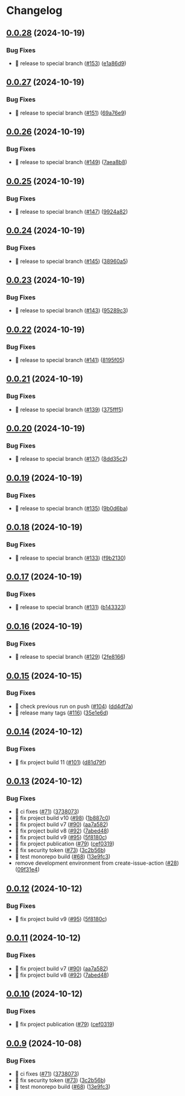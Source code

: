 # Changelog

## [0.0.28](https://github.com/bagermen/rnd-images/compare/base-v0.0.27...base-v0.0.28) (2024-10-19)


### Bug Fixes

* 🐛 release to special branch ([#153](https://github.com/bagermen/rnd-images/issues/153)) ([e1a86d9](https://github.com/bagermen/rnd-images/commit/e1a86d9e330cf1bd559fe30ac312840e1eecfcbd))

## [0.0.27](https://github.com/bagermen/rnd-images/compare/base-v0.0.26...base-v0.0.27) (2024-10-19)


### Bug Fixes

* 🐛 release to special branch ([#151](https://github.com/bagermen/rnd-images/issues/151)) ([69a76e9](https://github.com/bagermen/rnd-images/commit/69a76e9f0b58620075d622bf472b72b2fd38a2d1))

## [0.0.26](https://github.com/bagermen/rnd-images/compare/base-v0.0.25...base-v0.0.26) (2024-10-19)


### Bug Fixes

* 🐛 release to special branch ([#149](https://github.com/bagermen/rnd-images/issues/149)) ([7aea8b8](https://github.com/bagermen/rnd-images/commit/7aea8b89a254cbcf397fe851f3af578b126ab707))

## [0.0.25](https://github.com/bagermen/rnd-images/compare/base-v0.0.24...base-v0.0.25) (2024-10-19)


### Bug Fixes

* 🐛 release to special branch ([#147](https://github.com/bagermen/rnd-images/issues/147)) ([9924a82](https://github.com/bagermen/rnd-images/commit/9924a82e24fbb43c074614b675bd579ddf0060ed))

## [0.0.24](https://github.com/bagermen/rnd-images/compare/base-v0.0.23...base-v0.0.24) (2024-10-19)


### Bug Fixes

* 🐛 release to special branch ([#145](https://github.com/bagermen/rnd-images/issues/145)) ([38960a5](https://github.com/bagermen/rnd-images/commit/38960a53adf0da64354260a68d662310be2eafcc))

## [0.0.23](https://github.com/bagermen/rnd-images/compare/base-v0.0.22...base-v0.0.23) (2024-10-19)


### Bug Fixes

* 🐛 release to special branch ([#143](https://github.com/bagermen/rnd-images/issues/143)) ([95289c3](https://github.com/bagermen/rnd-images/commit/95289c31d9bbe8d0c40a648d4823b9a1b1c70f95))

## [0.0.22](https://github.com/bagermen/rnd-images/compare/base-v0.0.21...base-v0.0.22) (2024-10-19)


### Bug Fixes

* 🐛 release to special branch ([#141](https://github.com/bagermen/rnd-images/issues/141)) ([8195f05](https://github.com/bagermen/rnd-images/commit/8195f05c5742c79a029f505974e4b2424c8a7996))

## [0.0.21](https://github.com/bagermen/rnd-images/compare/base-v0.0.20...base-v0.0.21) (2024-10-19)


### Bug Fixes

* 🐛 release to special branch ([#139](https://github.com/bagermen/rnd-images/issues/139)) ([375fff5](https://github.com/bagermen/rnd-images/commit/375fff5a5f8550319a678360d1dbcd8f218811bb))

## [0.0.20](https://github.com/bagermen/rnd-images/compare/base-v0.0.19...base-v0.0.20) (2024-10-19)


### Bug Fixes

* 🐛 release to special branch ([#137](https://github.com/bagermen/rnd-images/issues/137)) ([8dd35c2](https://github.com/bagermen/rnd-images/commit/8dd35c2ea4086257ebdb7a55fa6116d5d540e812))

## [0.0.19](https://github.com/bagermen/rnd-images/compare/base-v0.0.18...base-v0.0.19) (2024-10-19)


### Bug Fixes

* 🐛 release to special branch ([#135](https://github.com/bagermen/rnd-images/issues/135)) ([9b0d6ba](https://github.com/bagermen/rnd-images/commit/9b0d6ba287ab74a3e4373067868b4089633ca52f))

## [0.0.18](https://github.com/bagermen/rnd-images/compare/base-v0.0.17...base-v0.0.18) (2024-10-19)


### Bug Fixes

* 🐛 release to special branch ([#133](https://github.com/bagermen/rnd-images/issues/133)) ([f9b2130](https://github.com/bagermen/rnd-images/commit/f9b21308092f1d7c07ba1ab4bcf664d570b69a72))

## [0.0.17](https://github.com/bagermen/rnd-images/compare/base-v0.0.16...base-v0.0.17) (2024-10-19)


### Bug Fixes

* 🐛 release to special branch ([#131](https://github.com/bagermen/rnd-images/issues/131)) ([b143323](https://github.com/bagermen/rnd-images/commit/b1433231464e3be1604900f0f4acb103905b65ca))

## [0.0.16](https://github.com/bagermen/rnd-images/compare/base-v0.0.15...base-v0.0.16) (2024-10-19)


### Bug Fixes

* 🐛 release to special branch ([#129](https://github.com/bagermen/rnd-images/issues/129)) ([2fe8166](https://github.com/bagermen/rnd-images/commit/2fe8166c879b48156dc592c9cc110b463329d9e2))

## [0.0.15](https://github.com/bagermen/rnd-images/compare/base-v0.0.14...base-v0.0.15) (2024-10-15)


### Bug Fixes

* 🐛 check previous run on push ([#104](https://github.com/bagermen/rnd-images/issues/104)) ([dd4df7a](https://github.com/bagermen/rnd-images/commit/dd4df7a3c48bb1a212eff7516645a3540a86f391))
* 🐛 release many tags ([#116](https://github.com/bagermen/rnd-images/issues/116)) ([35e1e6d](https://github.com/bagermen/rnd-images/commit/35e1e6d79b430c226d5aa210045406fb25e93631))

## [0.0.14](https://github.com/bagermen/rnd-images/compare/base-v0.0.13...base-v0.0.14) (2024-10-12)


### Bug Fixes

* 🐛 fix project build 11 ([#101](https://github.com/bagermen/rnd-images/issues/101)) ([d81d79f](https://github.com/bagermen/rnd-images/commit/d81d79f0adddee9345e36f40eaa03ca81856ecca))

## [0.0.13](https://github.com/bagermen/rnd-images/compare/base-v0.0.12...base-v0.0.13) (2024-10-12)


### Bug Fixes

* 🐛 ci fixes ([#71](https://github.com/bagermen/rnd-images/issues/71)) ([3738073](https://github.com/bagermen/rnd-images/commit/3738073e53de93d64bbfb5f03a09d99966623df1))
* 🐛 fix project build v10 ([#98](https://github.com/bagermen/rnd-images/issues/98)) ([1b887c0](https://github.com/bagermen/rnd-images/commit/1b887c0da0d8848fab0eb5690ed41fff3f26439f))
* 🐛 fix project build v7 ([#90](https://github.com/bagermen/rnd-images/issues/90)) ([aa7a582](https://github.com/bagermen/rnd-images/commit/aa7a582d5e4928008f4fffec2629cd41ef2572ce))
* 🐛 fix project build v8 ([#92](https://github.com/bagermen/rnd-images/issues/92)) ([7abed48](https://github.com/bagermen/rnd-images/commit/7abed48cb53dbe3e4f07c957b5e00e1178b9e46c))
* 🐛 fix project build v9 ([#95](https://github.com/bagermen/rnd-images/issues/95)) ([5f8180c](https://github.com/bagermen/rnd-images/commit/5f8180cd2d2012fb21c4016603827af40285224e))
* 🐛 fix project publication ([#79](https://github.com/bagermen/rnd-images/issues/79)) ([cef0319](https://github.com/bagermen/rnd-images/commit/cef0319a0ae93d8d1e13d1cb273d1ac0bbbb58ce))
* 🐛 fix security token ([#73](https://github.com/bagermen/rnd-images/issues/73)) ([3c2b56b](https://github.com/bagermen/rnd-images/commit/3c2b56b1af59514c14f4dbc7b36d7db1e7d897f2))
* 🐛 test monorepo build ([#68](https://github.com/bagermen/rnd-images/issues/68)) ([13e9fc3](https://github.com/bagermen/rnd-images/commit/13e9fc31af5a2c5cf83fa499278355cfd1371186))
* remove development environment  from create-issue-action ([#28](https://github.com/bagermen/rnd-images/issues/28)) ([09f31e4](https://github.com/bagermen/rnd-images/commit/09f31e4188e89e57d5e29f476a26a11bca9105f6))

## [0.0.12](https://github.com/bagermen/rnd-images/compare/0.0.11...v0.0.12) (2024-10-12)


### Bug Fixes

* 🐛 fix project build v9 ([#95](https://github.com/bagermen/rnd-images/issues/95)) ([5f8180c](https://github.com/bagermen/rnd-images/commit/5f8180cd2d2012fb21c4016603827af40285224e))

## [0.0.11](https://github.com/bagermen/rnd-images/compare/0.0.10...0.0.11) (2024-10-12)


### Bug Fixes

* 🐛 fix project build v7 ([#90](https://github.com/bagermen/rnd-images/issues/90)) ([aa7a582](https://github.com/bagermen/rnd-images/commit/aa7a582d5e4928008f4fffec2629cd41ef2572ce))
* 🐛 fix project build v8 ([#92](https://github.com/bagermen/rnd-images/issues/92)) ([7abed48](https://github.com/bagermen/rnd-images/commit/7abed48cb53dbe3e4f07c957b5e00e1178b9e46c))

## [0.0.10](https://github.com/bagermen/rnd-images/compare/0.0.9...0.0.10) (2024-10-12)


### Bug Fixes

* 🐛 fix project publication ([#79](https://github.com/bagermen/rnd-images/issues/79)) ([cef0319](https://github.com/bagermen/rnd-images/commit/cef0319a0ae93d8d1e13d1cb273d1ac0bbbb58ce))

## [0.0.9](https://github.com/bagermen/rnd-images/compare/v0.0.8...0.0.9) (2024-10-08)


### Bug Fixes

* 🐛 ci fixes ([#71](https://github.com/bagermen/rnd-images/issues/71)) ([3738073](https://github.com/bagermen/rnd-images/commit/3738073e53de93d64bbfb5f03a09d99966623df1))
* 🐛 fix security token ([#73](https://github.com/bagermen/rnd-images/issues/73)) ([3c2b56b](https://github.com/bagermen/rnd-images/commit/3c2b56b1af59514c14f4dbc7b36d7db1e7d897f2))
* 🐛 test monorepo build ([#68](https://github.com/bagermen/rnd-images/issues/68)) ([13e9fc3](https://github.com/bagermen/rnd-images/commit/13e9fc31af5a2c5cf83fa499278355cfd1371186))
